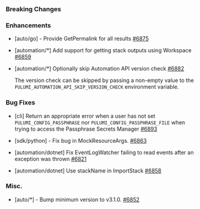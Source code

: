 ### Breaking Changes



### Enhancements

- [auto/go] - Provide GetPermalink for all results
  [#6875](https://github.com/pulumi/pulumi/pull/6875)

- [automation/*] Add support for getting stack outputs using Workspace
  [#6859](https://github.com/pulumi/pulumi/pull/6859)
  
- [automation/*] Optionally skip Automation API version check
  [#6882](https://github.com/pulumi/pulumi/pull/6882)
  
  The version check can be skipped by passing a non-empty value to the `PULUMI_AUTOMATION_API_SKIP_VERSION_CHECK` environment variable.

### Bug Fixes

- [cli] Return an appropriate error when a user has not set `PULUMI_CONFIG_PASSPHRASE` nor `PULUMI_CONFIG_PASSPHRASE_FILE`
  when trying to access the Passphrase Secrets Manager
  [#6893](https://github.com/pulumi/pulumi/pull/6893)

- [sdk/python] - Fix bug in MockResourceArgs.
  [#6863](https://github.com/pulumi/pulumi/pull/6863)

- [automation/dotnet] Fix EventLogWatcher failing to read events after an exception was thrown
  [#6821](https://github.com/pulumi/pulumi/pull/6821)
  
- [automation/dotnet] Use stackName in ImportStack
  [#6858](https://github.com/pulumi/pulumi/pull/6858)

### Misc.

- [auto/*] - Bump minimum version to v3.1.0.
  [#6852](https://github.com/pulumi/pulumi/pull/6852)
